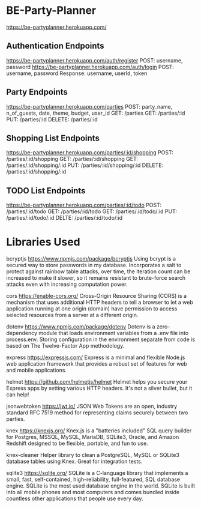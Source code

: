 # BE-Party-Planner
https://be-partyplanner.herokuapp.com/

## Authentication Endpoints
https://be-partyplanner.herokuapp.com/auth/register
POST: username, password
https://be-partyplanner.herokuapp.com/auth/login
POST: username, password
Response: username, userId, token

## Party Endpoints
https://be-partyplanner.herokuapp.com/parties
POST: party_name, n_of_guests, date, theme, budget, user_id
GET: /parties
GET: /parties/:id
PUT: /parties/:id
DELETE: /parties/:id

## Shopping List Endpoints
https://be-partyplanner.herokuapp.com/parties/:id/shopping
POST: /parties/:id/shopping
GET: /parties/:id/shopping
GET: /parties/:id/shopping/:id
PUT: /parties/:id/shopping/:id
DELETE: /parties/:id/shopping/:id

## TODO List Endpoints
https://be-partyplanner.herokuapp.com/parties/:id/todo
POST: /parties/:id/todo
GET: /parties/:id/todo
GET: /parties/:id/todo/:id
PUT: /parties/:id/todo/:id
DELTE: /parties/:id/todo/:id


# Libraries Used


bcryptjs
https://www.npmjs.com/package/bcryptjs Using bcrypt is a secured way to store passwords in my database. Incorporates a salt to protect against rainbow table attacks, over time, the iteration count can be increased to make it slower, so it remains resistant to brute-force search attacks even with increasing computation power.

cors
https://enable-cors.org/ Cross-Origin Resource Sharing (CORS) is a mechanism that uses additional HTTP headers to tell a browser to let a web application running at one origin (domain) have permission to access selected resources from a server at a different origin.

dotenv
https://www.npmjs.com/package/dotenv Dotenv is a zero-dependency module that loads environment variables from a .env file into process.env. Storing configuration in the environment separate from code is based on The Twelve-Factor App methodology.

express
https://expressjs.com/ Express is a minimal and flexible Node.js web application framework that provides a robust set of features for web and mobile applications.

helmet
https://github.com/helmetjs/helmet Helmet helps you secure your Express apps by setting various HTTP headers. It's not a silver bullet, but it can help!

jsonwebtoken
https://jwt.io/ JSON Web Tokens are an open, industry standard RFC 7519 method for representing claims securely between two parties.

knex
https://knexjs.org/ Knex.js is a "batteries included" SQL query builder for Postgres, MSSQL, MySQL, MariaDB, SQLite3, Oracle, and Amazon Redshift designed to be flexible, portable, and fun to use.

knex-cleaner
Helper library to clean a PostgreSQL, MySQL or SQLite3 database tables using Knex. Great for integration tests.

sqlite3
https://sqlite.org/ SQLite is a C-language library that implements a small, fast, self-contained, high-reliability, full-featured, SQL database engine. SQLite is the most used database engine in the world. SQLite is built into all mobile phones and most computers and comes bundled inside countless other applications that people use every day.

